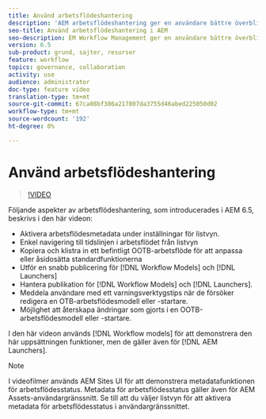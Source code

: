 ```yaml
---
title: Använd arbetsflödeshantering
description: 'AEM arbetsflödeshantering ger en användare bättre överblick över innehållet i arbetsflödet och gör det enklare att hantera definitioner av arbetsflödesmodeller. '
seo-title: Använd arbetsflödeshantering i AEM
seo-description: EM Workflow Management ger en användare bättre överblick över innehållet i arbetsflödet och gör det enklare att hantera definitioner av arbetsflödesmodeller.
version: 6.5
sub-product: grund, sajter, resurser
feature: workflow
topics: governance, collaboration
activity: use
audience: administrator
doc-type: feature video
translation-type: tm+mt
source-git-commit: 67ca08bf386a217807da3755d46abed225050d02
workflow-type: tm+mt
source-wordcount: '192'
ht-degree: 0%

---
```



# Använd arbetsflödeshantering

>[!VIDEO](https://video.tv.adobe.com/v/27848/?quality=12&learn=on)

Följande aspekter av arbetsflödeshantering, som introducerades i AEM 6.5, beskrivs i den här videon:

+ Aktivera arbetsflödesmetadata under inställningar för listvyn.
+ Enkel navigering till tidslinjen i arbetsflödet från listvyn
+ Kopiera och klistra in ett befintligt OOTB-arbetsflöde för att anpassa eller åsidosätta standardfunktionerna
+ Utför en snabb publicering för [!DNL Workflow Models] och [!DNL Launchers]
+ Hantera publikation för [!DNL Workflow Models] och [!DNL Launchers].
+ Meddela användare med ett varningsverktygstips när de försöker redigera en OTB-arbetsflödesmodell eller -startare.
+ Möjlighet att återskapa ändringar som gjorts i en OOTB-arbetsflödesmodell eller -startare.

I den här videon används [!DNL Workflow models] för att demonstrera den här uppsättningen funktioner, men de gäller även för [!DNL AEM Launchers].


>[!NOTE]
>
> I videofilmer används AEM Sites UI för att demonstrera metadatafunktionen för arbetsflödesstatus. Metadata för arbetsflödesstatus gäller även för AEM Assets-användargränssnitt. Se till att du väljer listvyn för att aktivera metadata för arbetsflödesstatus i användargränssnittet.
